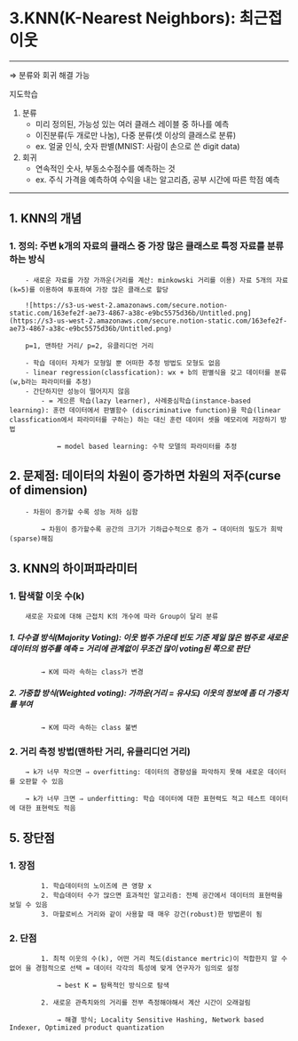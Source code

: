# 3.KNN(K-Nearest Neighbors): 최근접 이웃
___
⇒ 분류와 회귀 해결 가능

지도학습

1. 분류
    - 미리 정의된, 가능성 있는 여러 클래스 레이블 중 하나를 예측
    - 이진분류(두 개로만 나눔), 다중 분류(셋 이상의 클래스로 분류)
    - ex. 얼굴 인식, 숫자 판별(MNIST: 사람이 손으로 쓴 digit data)
2. 회귀
    - 연속적인 숫사, 부동소수점수를 예측하는 것
    - ex. 주식 가격을 예측하여 수익을 내는 알고리즘, 공부 시간에 따른 학점 예측
___

## 1. KNN의 개념
###    1. 정의: 주변 k개의 자료의 클래스 중 가장 많은 클래스로 특정 자료를 분류하는 방식
        - 새로운 자료를 가장 가까운(거리를 계산: minkowski 거리를 이용) 자료 5개의 자료(k=5)를 이용하여 투표하여 가장 많은 클래스로 할당

        ![https://s3-us-west-2.amazonaws.com/secure.notion-static.com/163efe2f-ae73-4867-a38c-e9bc5575d36b/Untitled.png](https://s3-us-west-2.amazonaws.com/secure.notion-static.com/163efe2f-ae73-4867-a38c-e9bc5575d36b/Untitled.png)

        p=1, 맨하탄 거리/ p=2, 유클리디언 거리

        - 학습 데이터 자체가 모형일 뿐 어떠한 추정 방법도 모형도 없음
        - linear regression(classfication): wx + b의 판별식을 갖고 데이터를 분류 (w,b라는 파라미터를 추정)
        - 간단하지만 성능이 떨어지지 않음
            - = 게으른 학습(lazy learner), 사례중심학습(instance-based learning): 훈련 데이터에서 판별함수 (discriminative function)을 학습(linear classfication에서 파라미터를 구하는) 하는 대신 훈련 데이터 셋을 메모리에 저장하기 방법

                ↔ model based learning: 수학 모델의 파라미터를 추정

##    2. 문제점: 데이터의 차원이 증가하면 차원의 저주(curse of dimension)
        - 차원이 증가할 수록 성능 저하 심함

            → 차원이 증가할수록 공간의 크기가 기하급수적으로 증가 → 데이터의 밀도가 희박(sparse)해짐

##    3. KNN의 하이퍼파라미터

###        1. 탐색할 이웃 수(k)
        새로운 자료에 대해 근접치 K의 개수에 따라 Group이 달리 분류

#####        1. 다수결 방식(Majority Voting): 이웃 범주 가운데 빈도 기준 제일 많은 범주로 새로운 데이터의 범주를 예측 = 거리에 관계없이 무조건 많이 voting된 쪽으로 판단

            → K에 따라 속하는 class가 변경

#####        2. 가중합 방식(Weighted voting): 가까운(거리 = 유샤도) 이웃의 정보에 좀 더 가중치를 부여

            → K에 따라 속하는 class 불변

###        2. 거리 측정 방법(맨하탄 거리, 유클리디언 거리)

        → k가 너무 작으면 ⇒ overfitting: 데이터의 경향성을 파악하지 못해 새로운 데이터를 오판할 수 있음

        → k가 너무 크면 ⇒ underfitting: 학습 데이터에 대한 표현력도 적고 테스트 데이터에 대한 표현력도 적음


##        5. 장단점
###        1. 장점
            1. 학습데이터의 노이즈에 큰 영향 x
            2. 학습데이터 수가 많으면 효과적인 알고리즘: 전체 공간에서 데이터의 표현력을 보일 수 있음
            3. 마할로비스 거리와 같이 사용할 때 매우 강건(robust)한 방법론이 됨
###        2. 단점
            1. 최적 이웃의 수(k), 어떤 거리 척도(distance mertric)이 적합한지 알 수 없어 을 경험적으로 선택 = 데이터 각각의 특성에 맞게 연구자가 임의로 설정

                → best K = 탐욕적인 방식으로 탐색

            2. 새로운 관측치와의 거리를 전부 측정해야해서 계산 시간이 오래걸림

                → 해결 방식; Locality Sensitive Hashing, Network based Indexer, Optimized product quantization
